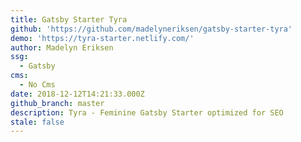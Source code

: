 ```yaml
---
title: Gatsby Starter Tyra
github: 'https://github.com/madelyneriksen/gatsby-starter-tyra'
demo: 'https://tyra-starter.netlify.com/'
author: Madelyn Eriksen
ssg:
  - Gatsby
cms:
  - No Cms
date: 2018-12-12T14:21:33.000Z
github_branch: master
description: Tyra - Feminine Gatsby Starter optimized for SEO
stale: false
---
```


